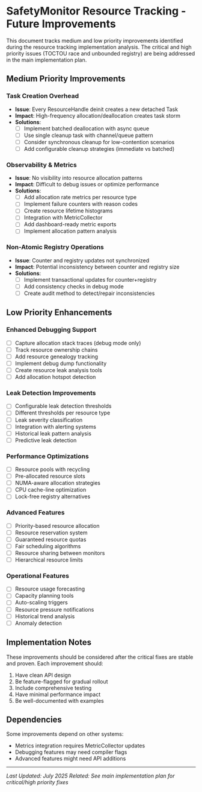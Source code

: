 # SafetyMonitor Resource Tracking - Future Improvements

This document tracks medium and low priority improvements identified during the resource tracking implementation analysis. The critical and high priority issues (TOCTOU race and unbounded registry) are being addressed in the main implementation plan.

## Medium Priority Improvements

### Task Creation Overhead
- **Issue**: Every ResourceHandle deinit creates a new detached Task
- **Impact**: High-frequency allocation/deallocation creates task storm
- **Solutions**:
  - [ ] Implement batched deallocation with async queue
  - [ ] Use single cleanup task with channel/queue pattern
  - [ ] Consider synchronous cleanup for low-contention scenarios
  - [ ] Add configurable cleanup strategies (immediate vs batched)

### Observability & Metrics
- **Issue**: No visibility into resource allocation patterns
- **Impact**: Difficult to debug issues or optimize performance
- **Solutions**:
  - [ ] Add allocation rate metrics per resource type
  - [ ] Implement failure counters with reason codes
  - [ ] Create resource lifetime histograms
  - [ ] Integration with MetricCollector
  - [ ] Add dashboard-ready metric exports
  - [ ] Implement allocation pattern analysis

### Non-Atomic Registry Operations
- **Issue**: Counter and registry updates not synchronized
- **Impact**: Potential inconsistency between counter and registry size
- **Solutions**:
  - [ ] Implement transactional updates for counter+registry
  - [ ] Add consistency checks in debug mode
  - [ ] Create audit method to detect/repair inconsistencies

## Low Priority Enhancements

### Enhanced Debugging Support
- [ ] Capture allocation stack traces (debug mode only)
- [ ] Track resource ownership chains
- [ ] Add resource genealogy tracking
- [ ] Implement debug dump functionality
- [ ] Create resource leak analysis tools
- [ ] Add allocation hotspot detection

### Leak Detection Improvements
- [ ] Configurable leak detection thresholds
- [ ] Different thresholds per resource type
- [ ] Leak severity classification
- [ ] Integration with alerting systems
- [ ] Historical leak pattern analysis
- [ ] Predictive leak detection

### Performance Optimizations
- [ ] Resource pools with recycling
- [ ] Pre-allocated resource slots
- [ ] NUMA-aware allocation strategies
- [ ] CPU cache-line optimization
- [ ] Lock-free registry alternatives

### Advanced Features
- [ ] Priority-based resource allocation
- [ ] Resource reservation system
- [ ] Guaranteed resource quotas
- [ ] Fair scheduling algorithms
- [ ] Resource sharing between monitors
- [ ] Hierarchical resource limits

### Operational Features
- [ ] Resource usage forecasting
- [ ] Capacity planning tools
- [ ] Auto-scaling triggers
- [ ] Resource pressure notifications
- [ ] Historical trend analysis
- [ ] Anomaly detection

## Implementation Notes

These improvements should be considered after the critical fixes are stable and proven. Each improvement should:

1. Have clean API design
2. Be feature-flagged for gradual rollout
3. Include comprehensive testing
4. Have minimal performance impact
5. Be well-documented with examples

## Dependencies

Some improvements depend on other systems:
- Metrics integration requires MetricCollector updates
- Debugging features may need compiler flags
- Advanced features might need API additions

---

*Last Updated: July 2025*
*Related: See main implementation plan for critical/high priority fixes*